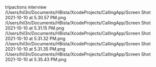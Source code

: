 tripactions interview
/Users/hil3n/Documents/HBista/XcodeProjects/CallingApp/Screen Shot 2021-10-10 at 5.30.57 PM.png
/Users/hil3n/Documents/HBista/XcodeProjects/CallingApp/Screen Shot 2021-10-10 at 5.31.15 PM.png
/Users/hil3n/Documents/HBista/XcodeProjects/CallingApp/Screen Shot 2021-10-10 at 5.31.32 PM.png
/Users/hil3n/Documents/HBista/XcodeProjects/CallingApp/Screen Shot 2021-10-10 at 5.31.35 PM.png
/Users/hil3n/Documents/HBista/XcodeProjects/CallingApp/Screen Shot 2021-10-10 at 5.35.43 PM.png

